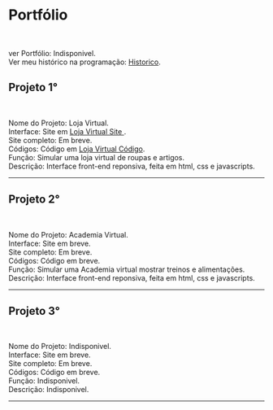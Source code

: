 <h1> Portfólio</h1>

<br>

ver Portfólio: Indisponivel.
<br>
Ver meu histórico na programação: <a href='https://github.com/Rodolfo-desenvolve/python-desktop'>Historico</a>.
<br>

<h2>Projeto 1°</h2>

<br>

Nome do Projeto: Loja Virtual. <br>
Interface: Site em  <a href='https://rodolfo-desenvolve.github.io/Loja_virtual/'>Loja Virtual Site </a>. <br>
Site completo: Em breve.<br>
Códigos: Código em  <a href='https://github.com/Rodolfo-desenvolve/Loja_virtual'>Loja Virtual Código</a>. <br>
Função: Simular uma loja virtual de roupas e artigos. <br>
Descrição: Interface front-end reponsiva, feita em html, css e javascripts.

<hr>
<h2>Projeto 2°</h2>

<br>

Nome do Projeto: Academia Virtual. <br>
Interface: Site em breve. <br>
Site completo: Em breve.<br>
Códigos: Código em breve. <br>
Função: Simular uma Academia virtual mostrar treinos e alimentações.<br>
Descrição: Interface front-end reponsiva, feita em html, css e javascripts.

<hr>
<h2>Projeto 3°</h2>

<br>

Nome do Projeto: Indisponivel. <br>
Interface: Site em breve. <br>
Site completo: Em breve.<br>
Códigos: Código em breve. <br>
Função: Indisponivel.<br>
Descrição: Indisponivel.<br>

<hr>
